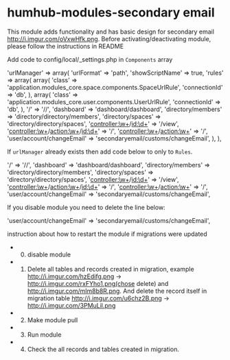 # humhub-modules-secondary email

This module adds functionality and has basic design for secondary email http://i.imgur.com/oVxwHfk.png. Before activating/deactivating module, please follow the instructions in  README


Add code to config/local/_settings.php in `Components` array 

'urlManager' => array(
    'urlFormat' => 'path',
    'showScriptName' => true,
    'rules' => array(
        array(
            'class' => 'application.modules_core.space.components.SpaceUrlRule',
            'connectionId' => 'db',
        ),
        array(
            'class' => 'application.modules_core.user.components.UserUrlRule',
            'connectionId' => 'db',
        ),
        '/' => '//',
        'dashboard' => 'dashboard/dashboard',
        'directory/members' => 'directory/directory/members',
        'directory/spaces' => 'directory/directory/spaces',
        '<controller:\w+>/<id:\d+>' => '<controller>/view',
        '<controller:\w+>/<action:\w+>/<id:\d+>' => '<controller>/<action>',
        '<controller:\w+>/<action:\w+>' => '<controller>/<action>',
        'user/account/changeEmail' => 'secondaryemail/customs/changeEmail',
    ),
),

If `urlManager` already exists then add code below to only to `Rules`. 

'/' => '//',
'dashboard' => 'dashboard/dashboard',
'directory/members' => 'directory/directory/members',
'directory/spaces' => 'directory/directory/spaces',
'<controller:\w+>/<id:\d+>' => '<controller>/view',
'<controller:\w+>/<action:\w+>/<id:\d+>' => '<controller>/<action>',
'<controller:\w+>/<action:\w+>' => '<controller>/<action>',
'user/account/changeEmail' => 'secondaryemail/customs/changeEmail',

If you disable module  you need to delete the line below:

'user/account/changeEmail' => 'secondaryemail/customs/changeEmail',

instruction about how to restart the module if migrations were updated
- 0) disable module
- 1) Delete all tables and records created in migration, example  http://i.imgur.com/hzEdifg.png -> http://i.imgur.com/rxFYho1.png(chose delete) and  http://i.imgur.com/mlm8b8R.png. And delete the record itself in migration table http://i.imgur.com/u6chz2B.png -> http://i.imgur.com/3PMuLil.png
- 2) Make module pull
- 3) Run module
- 4) Check the all records and tables created in migration.
